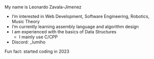 My name is Leonardo Zavala-Jimenez
- I’m interested in Web Development, Software Engineering, Robotics, Music Theory
- I’m currently learning assembly language and algorithm design
- I am experienced with the basics of Data Structures
    - I mainly use C/CPP
- Discord: _lumiho
  
Fun fact: started coding in 2023

<!---
Lumiho/Lumiho is a ✨ special ✨ repository because its `README.md` (this file) appears on your GitHub profile.
You can click the Preview link to take a look at your changes.
--->
